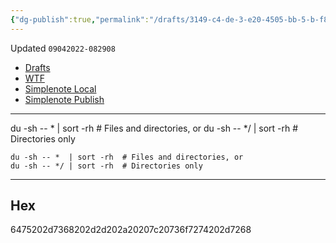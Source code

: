 ```yaml
---
{"dg-publish":true,"permalink":"/drafts/3149-c4-de-3-e20-4505-bb-5-b-f81-ca-257-f5-ae-2/","dgHomeLink":true,"dgPassFrontmatter":false}
---
```


Updated `09042022-082908`

- [Drafts](drafts://open?uuid=CAABBB06-186C-437D-BC30-65844BDBEC2B)
- [WTF](https://davidblue.wtf/drafts/CAABBB06-186C-437D-BC30-65844BDBEC2B.html)
- [Simplenote Local](simplenote://note/bd0694f70e6d4d7d8fdff576a394d45c)
- [Simplenote Publish](http://simp.ly/publish/qn57NQ)

---

du -sh -- *  | sort -rh  # Files and directories, or
du -sh -- */ | sort -rh  # Directories only

```
du -sh -- *  | sort -rh  # Files and directories, or
du -sh -- */ | sort -rh  # Directories only
```

---

## Hex

6475202d7368202d2d202a20207c20736f7274202d7268

